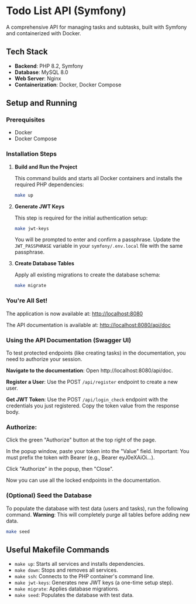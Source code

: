 # Todo List API (Symfony)

A comprehensive API for managing tasks and subtasks, built with Symfony and containerized with Docker.

## Tech Stack

- **Backend**: PHP 8.2, Symfony
- **Database**: MySQL 8.0
- **Web Server**: Nginx
- **Containerization**: Docker, Docker Compose

## Setup and Running

### Prerequisites

- Docker
- Docker Compose

### Installation Steps

1. **Build and Run the Project**

   This command builds and starts all Docker containers and installs the required PHP dependencies:

   ```bash
   make up
   ```

2. **Generate JWT Keys**

   This step is required for the initial authentication setup:

   ```bash
   make jwt-keys
   ```

   You will be prompted to enter and confirm a passphrase. Update the `JWT_PASSPHRASE` variable in your `symfony/.env.local` file with the same passphrase.


3. **Create Database Tables**

   Apply all existing migrations to create the database schema:

   ```bash
   make migrate
   ```

### You're All Set!

The application is now available at: [http://localhost:8080](http://localhost:8080)

The API documentation is available at: [http://localhost:8080/api/doc](http://localhost:8080/api/doc)

### Using the API Documentation (Swagger UI)
To test protected endpoints (like creating tasks) in the documentation, you need to authorize your session.

**Navigate to the documentation**: Open http://localhost:8080/api/doc.

**Register a User**: Use the POST `/api/register` endpoint to create a new user.

**Get JWT Token**: Use the POST `/api/login_check` endpoint with the credentials you just registered. Copy the token value from the response body.

### Authorize:

Click the green "Authorize" button at the top right of the page.

In the popup window, paste your token into the "Value" field. Important: You must prefix the token with Bearer  (e.g., Bearer eyJ0eXAiOi...).

Click "Authorize" in the popup, then "Close".

Now you can use all the locked endpoints in the documentation.
### (Optional) Seed the Database

To populate the database with test data (users and tasks), run the following command. **Warning**: This will completely purge all tables before adding new data.

```bash
make seed
```

## Useful Makefile Commands

- `make up`: Starts all services and installs dependencies.
- `make down`: Stops and removes all services.
- `make ssh`: Connects to the PHP container's command line.
- `make jwt-keys`: Generates new JWT keys (a one-time setup step).
- `make migrate`: Applies database migrations.
- `make seed`: Populates the database with test data.